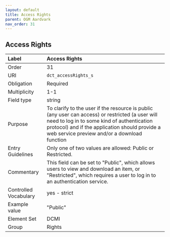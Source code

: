 ```yaml
---
layout: default
title: Access Rights
parent: OGM Aardvark
nav_order: 31
---
```


## Access Rights

| Label                 | Access Rights                                                                                                                                                                                                                                    |
|:----------------------|:-------------------------------------------------------------------------------------------------------------------------------------------------------------------------------------------------------------------------------------------------|
| Order           | 31                                                                                                                                                                                                                                               |
| URI                   | `dct_accessRights_s`                                                                                                                                                                                                                             |
| Obligation            | Required                                                                                                                                                                                                                                         |
| Multiplicity          | 1-1                                                                                                                                                                                                                                              |
| Field type            | string                                                                                                                                                                                                                                           |
| Purpose               | To clarify to the user if the resource is public (any user can access) or restricted (a user will need to log in to some kind of authentication protocol) and if the application should provide a web service preview and/or a download function |
| Entry Guidelines      | Only one of two values are allowed: Public or Restricted.                                                                                                                                                                                        |
| Commentary            | This field can be set to "Public", which allows users to view and download an item, or "Restricted", which requires a user to log in to an authentication service.                                                                               |
| Controlled Vocabulary | yes - strict                                                                                                                                                                                                                                     |
| Example value         | "Public"                                                                                                                                                                                                                                         |
| Element Set           | DCMI                                                                                                                                                                                                                                             |
| Group                 | Rights                                                                                                                                                                                                                                           |
